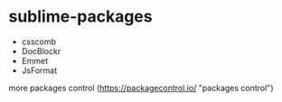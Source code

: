 sublime-packages
==================

* csscomb
* DocBlockr
* Emmet
* JsFormat

more packages control (https://packagecontrol.io/ "packages control")
